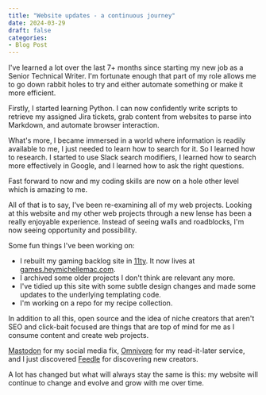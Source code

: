 ```yaml
---
title: "Website updates - a continuous journey"
date: 2024-03-29
draft: false
categories:
- Blog Post
---
```


I've learned a lot over the last 7+ months since starting my new job as a Senior Technical Writer. I'm fortunate enough that part of my role allows me to go down rabbit holes to try and either automate something or make it more efficient.

Firstly, I started learning Python. I can now confidently write scripts to retrieve my assigned Jira tickets, grab content from websites to parse into Markdown, and automate browser interaction. 

What's more, I became immersed in a world where information is readily available to me, I just needed to learn how to search for it. So I learned how to research. I started to use Slack search modifiers, I learned how to search more effectively in Google, and I learned how to ask the right questions.

Fast forward to now and my coding skills are now on a hole other level which is amazing to me.

All of that is to say, I've been re-examining all of my web projects. Looking at this website and my other web projects through a new lense has been a really enjoyable experience. Instead of seeing walls and roadblocks, I'm now seeing opportunity and possibility. 

Some fun things I've been working on:
- I rebuilt my gaming backlog site in [11ty](https://www.11ty.dev/). It now lives at [games.heymichellemac.com](https://games.heymichellemac.com/).
- I archived some older projects I don't think are relevant any more.
- I've tidied up this site with some subtle design changes and made some updates to the underlying templating code.
- I'm working on a repo for my recipe collection.

In addition to all this, open source and the idea of niche creators that aren't SEO and click-bait focused are things that are top of mind for me as I consume content and create web projects.

[Mastodon](https://pkm.social/@heymichellemac) for my social media fix, [Omnivore](https://omnivore.app) for my read-it-later service, and I just discovered [Feedle](https://feedle.world/) for discovering new creators.

A lot has changed but what will always stay the same is this: my website will continue to change and evolve and grow with me over time.